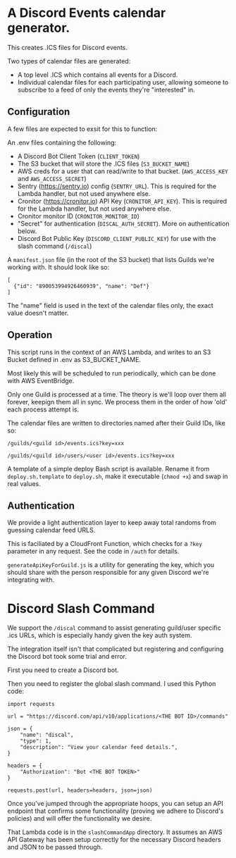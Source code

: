 # A Discord Events calendar generator.

This creates .ICS files for Discord events.

Two types of calendar files are generated:
- A top level .ICS which contains all events for a Discord.
- Individual calendar files for each participating user, allowing someone to subscribe to a feed of only the events they're "interested" in.

## Configuration

A few files are expected to exsit for this to function:

An .env files containing the following:
- A Discord Bot Client Token (`CLIENT_TOKEN`)
- The S3 bucket that will store the .ICS files (`S3_BUCKET_NAME`)
- AWS creds for a user that can read/write to that bucket. (`AWS_ACCESS_KEY` and `AWS_ACCESS_SECRET`)
- Sentry (https://sentry.io) config (`SENTRY_URL`). This is required for the Lambda handler, but not used anywhere else.
- Cronitor (https://cronitor.io) API Key (`CRONITOR_API_KEY`). This is required for the Lambda handler, but not used anywhere else.
- Cronitor monitor ID (`CRONITOR_MONITOR_ID`)
- "Secret" for authentication (`DISCAL_AUTH_SECRET`). More on authentication below.
- Discord Bot Public Key (`DISCORD_CLIENT_PUBLIC_KEY`) for use with the slash command (`/discal`)

A `manifest.json` file (in the root of the S3 bucket) that lists Guilds we're working with. It should look like so:

```
[
  {"id": "890053994926460939", "name": "Def"}
]
```

The "name" field is used in the text of the calendar files only, the exact value doesn't matter.

## Operation

This script runs in the context of an AWS Lambda, and writes to an S3 Bucket defined in .env as S3_BUCKET_NAME.

Most likely this will be scheduled to run periodically, which can be done with AWS EventBridge.

Only one Guild is processed at a time. The theory is we'll loop over them all forever, keepign them all in sync. We process them in the order of how 'old' each process attempt is.

The calendar files are written to directories named after their Guild IDs, like so:

`/guilds/<guild id>/events.ics?key=xxx`

`/guilds/<guild id>/users/<user id>/events.ics?key=xxx`

A template of a simple deploy Bash script is available. Rename it from `deploy.sh.template` to `deploy.sh`, make it executable (`chmod +x`) and swap in real values.

## Authentication

We provide a light authentication layer to keep away total randoms from guessing calendar feed URLS. 

This is faciliated by a CloudFront Function, which checks for a `?key` parameter in any request. See the code in `/auth` for details.

`generateApiKeyForGuild.js` is a utility for generating the key, which you should share with the person responsible for any given Discord we're integrating with.


# Discord Slash Command

We support the `/discal` command to assist generating guild/user specific .ics URLs, which is especially handy given the key auth system.

The integration itself isn't that complicated but registering and configuring the Discord bot took some trial and error.

First you need to create a Discord bot.

Then you need to register the global slash command. I used this Python code:


```
import requests

url = "https://discord.com/api/v10/applications/<THE BOT ID>/commands"

json = {
    "name": "discal",
    "type": 1,
    "description": "View your calendar feed details.",
}

headers = {
    "Authorization": "Bot <THE BOT TOKEN>"
}

requests.post(url, headers=headers, json=json)
```

Once you've jumped through the appropriate hoops, you can setup an API endpoint that confirms some functionality (proving we adhere to Discord's policies) and will offer the functionality we desire.

That Lambda code is in the `slashCommandApp` directory. It assumes an AWS API Gateway has been setup correctly for the necessary Discord headers and JSON to be passed through.